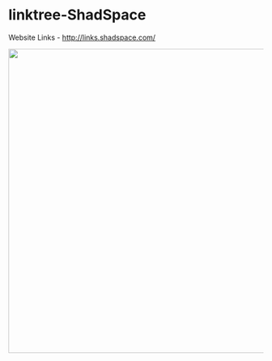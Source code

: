 # linktree-ShadSpace

Website Links - http://links.shadspace.com/



<img src="https://user-images.githubusercontent.com/54468833/138908659-a9cda258-9aea-417e-ba41-a40fe3438527.png" width="800" height="600">

